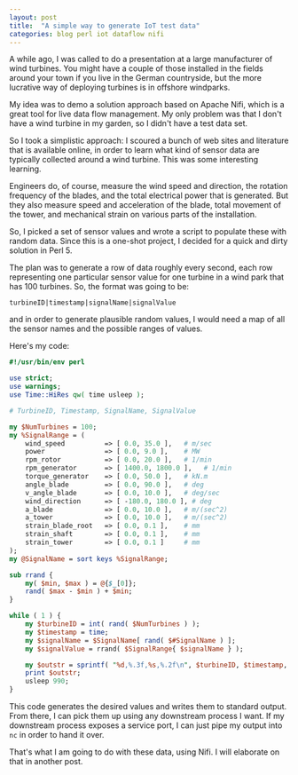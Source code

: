 ```yaml
---
layout: post
title:  "A simple way to generate IoT test data"
categories: blog perl iot dataflow nifi
---
```

A while ago, I was called to do a presentation at a large manufacturer of wind turbines. You might have
a couple of those installed in the fields around your town if you live in the German countryside,
but the more lucrative way of deploying turbines is in offshore windparks.

My idea was to demo a solution approach based on Apache Nifi, which is a great tool for live data flow
management. My only problem was that I don't have a wind turbine in my garden, so I didn't have a test 
data set.

So I took a simplistic approach: I scoured a bunch of web sites and literature that is available online,
in order to learn what kind of sensor data are typically collected around a wind turbine. This was some 
interesting learning.

Engineers do, of course, measure the wind speed and direction, the rotation frequency of the blades, and the
total electrical power that is generated. But they also measure speed and acceleration of the blade, total
movement of the tower, and mechanical strain on various parts of the installation.

So, I picked a set of sensor values and wrote a script to populate these with random data. Since this 
is a one-shot project, I decided for a quick and dirty solution in Perl 5.

The plan was to generate a row of data roughly every second, each row representing one particular sensor 
value for one turbine in a wind park that has 100 turbines. So, the format was going to be:

    turbineID|timestamp|signalName|signalValue

and in order to generate plausible random values, I would need a map of all the sensor names and the 
possible ranges of values.

Here's my code:

``` perl
#!/usr/bin/env perl

use strict;
use warnings;
use Time::HiRes qw( time usleep );

# TurbineID, Timestamp, SignalName, SignalValue

my $NumTurbines = 100;
my %SignalRange = (
    wind_speed          => [ 0.0, 35.0 ],   # m/sec
    power               => [ 0.0, 9.0 ],    # MW
    rpm_rotor           => [ 0.0, 20.0 ],   # 1/min
    rpm_generator       => [ 1400.0, 1800.0 ],   # 1/min
    torque_generator    => [ 0.0, 50.0 ],   # kN.m
    angle_blade         => [ 0.0, 90.0 ],   # deg
    v_angle_blade       => [ 0.0, 10.0 ],   # deg/sec            
    wind_direction      => [ -180.0, 180.0 ], # deg
    a_blade             => [ 0.0, 10.0 ],   # m/(sec^2)
    a_tower             => [ 0.0, 10.0 ],   # m/(sec^2)
    strain_blade_root   => [ 0.0, 0.1 ],    # mm
    strain_shaft        => [ 0.0, 0.1 ],    # mm
    strain_tower        => [ 0.0, 0.1 ]     # mm
);
my @SignalName = sort keys %SignalRange;

sub rrand {
    my( $min, $max ) = @{$_[0]};
    rand( $max - $min ) + $min;
}

while ( 1 ) {
    my $turbineID = int( rand( $NumTurbines ) );
    my $timestamp = time;
    my $signalName = $SignalName[ rand( $#SignalName ) ];
    my $signalValue = rrand( $SignalRange{ $signalName } );

    my $outstr = sprintf( "%d,%.3f,%s,%.2f\n", $turbineID, $timestamp, $signalName, $signalValue );
    print $outstr;
    usleep 990;
}
```

This code generates the desired values and writes them to standard output. From there, I can pick them up using 
any downstream process I want. If my downstream process exposes a service port, I can just pipe my
output into `nc` in order to hand it over.

That's what I am going to do with these data, using Nifi. I will elaborate on that in another post.

